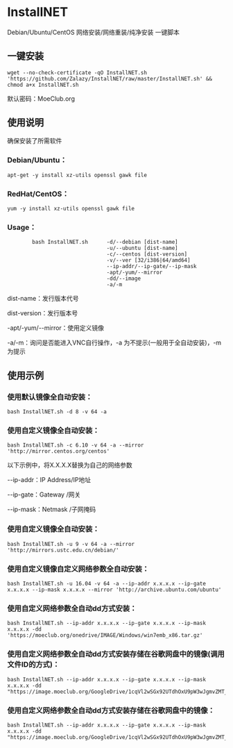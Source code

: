 # InstallNET
Debian/Ubuntu/CentOS 网络安装/网络重装/纯净安装 一键脚本

## 一键安装
```
wget --no-check-certificate -qO InstallNET.sh 'https://github.com/Zalazy/InstallNET/raw/master/InstallNET.sh' && chmod a+x InstallNET.sh
```

默认密码：MoeClub.org

## 使用说明

确保安装了所需软件

### Debian/Ubuntu：

```
apt-get -y install xz-utils openssl gawk file
```

### RedHat/CentOS：

```
yum -y install xz-utils openssl gawk file
```

### Usage：
```
        bash InstallNET.sh      -d/--debian [dist-name]
                                -u/--ubuntu [dist-name]
                                -c/--centos [dist-version]
                                -v/--ver [32/i386|64/amd64]
                                --ip-addr/--ip-gate/--ip-mask
                                -apt/-yum/--mirror
                                -dd/--image
                                -a/-m
```

dist-name：发行版本代号

dist-version：发行版本号

-apt/-yum/--mirror：使用定义镜像

-a/-m：询问是否能进入VNC自行操作，-a 为不提示(一般用于全自动安装)，-m 为提示

## 使用示例

### 使用默认镜像全自动安装：

```
bash InstallNET.sh -d 8 -v 64 -a
```

### 使用自定义镜像全自动安装：

```
bash InstallNET.sh -c 6.10 -v 64 -a --mirror 'http://mirror.centos.org/centos'
```

以下示例中，将X.X.X.X替换为自己的网络参数

--ip-addr：IP Address/IP地址

--ip-gate：Gateway   /网关

--ip-mask：Netmask   /子网掩码

### 使用自定义镜像全自动安装：

```
bash InstallNET.sh -u 9 -v 64 -a --mirror 'http://mirrors.ustc.edu.cn/debian/'
```

### 使用自定义镜像自定义网络参数全自动安装：

```
bash InstallNET.sh -u 16.04 -v 64 -a --ip-addr x.x.x.x --ip-gate x.x.x.x --ip-mask x.x.x.x --mirror 'http://archive.ubuntu.com/ubuntu'
```

### 使用自定义网络参数全自动dd方式安装：

```
bash InstallNET.sh --ip-addr x.x.x.x --ip-gate x.x.x.x --ip-mask x.x.x.x -dd 'https://moeclub.org/onedrive/IMAGE/Windows/win7emb_x86.tar.gz'
```

### 使用自定义网络参数全自动dd方式安装存储在谷歌网盘中的镜像(调用文件ID的方式)：

```
bash InstallNET.sh --ip-addr x.x.x.x --ip-gate x.x.x.x --ip-mask x.x.x.x -dd "https://image.moeclub.org/GoogleDrive/1cqVl2wSGx92UTdhOxU9pW3wJgmvZMT_J"
```

### 使用自定义网络参数全自动dd方式安装存储在谷歌网盘中的镜像：

```
bash InstallNET.sh --ip-addr x.x.x.x --ip-gate x.x.x.x --ip-mask x.x.x.x -dd "https://image.moeclub.org/GoogleDrive/1cqVl2wSGx92UTdhOxU9pW3wJgmvZMT_J"
```
